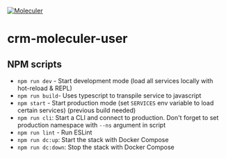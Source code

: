 [![Moleculer](https://badgen.net/badge/Powered%20by/Moleculer/0e83cd)](https://moleculer.services)

# crm-moleculer-user

## NPM scripts
- `npm run dev` - Start development mode (load all services locally with hot-reload & REPL)
- `npm run build`- Uses typescript to transpile service to javascript
- `npm start` - Start production mode (set `SERVICES` env variable to load certain services) (previous build needed)
- `npm run cli`: Start a CLI and connect to production. Don't forget to set production namespace with `--ns` argument in script
- `npm run lint` - Run ESLint
- `npm run dc:up`: Start the stack with Docker Compose
- `npm run dc:down`: Stop the stack with Docker Compose